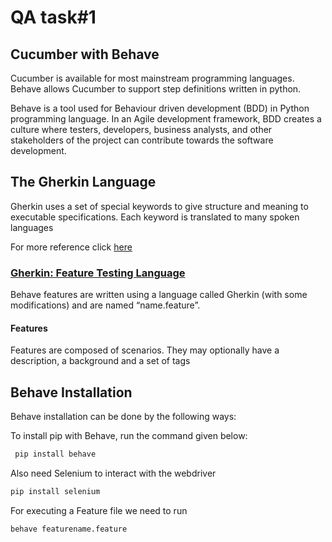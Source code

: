 # QA task#1
## Cucumber with Behave


Cucumber is available for most mainstream programming languages. Behave allows Cucumber to support step definitions written in python.

Behave is a tool used for Behaviour driven development (BDD) in Python
programming language. In an Agile development framework, BDD creates a culture where
testers, developers, business analysts, and other stakeholders of the project can
contribute towards the software development.


## The Gherkin Language 

Gherkin uses a set of special keywords to give structure and meaning to executable specifications. Each keyword is translated to many spoken languages

For more reference click [here](https://cucumber.io/docs/gherkin/reference/)

### [Gherkin: Feature Testing Language](https://behave.readthedocs.io/en/stable/gherkin.html#gherkin-feature-testing-language)
Behave features are written using a language called Gherkin (with some modifications) and are named “name.feature”.

#### Features
Features are composed of scenarios. They may optionally have a description, a background and a set of tags


## Behave Installation
Behave installation can be done by the following ways:

To install pip with Behave, run the command given below:
```sh
 pip install behave 
```
Also need Selenium to interact with the webdriver
```sh
pip install selenium
```

For executing a Feature file we need to run

````shell
behave featurename.feature
````
